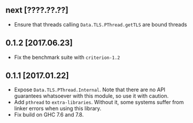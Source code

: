## next [????.??.??]
* Ensure that threads calling `Data.TLS.PThread.getTLS` are bound threads

## 0.1.2 [2017.06.23]
* Fix the benchmark suite with `criterion-1.2`

## 0.1.1 [2017.01.22]
* Expose `Data.TLS.PThread.Internal`. Note that there are no API guarantees
  whatsoever with this module, so use it with caution.
* Add `pthread` to `extra-libraries`. Without it, some systems suffer
  from linker errors when using this library.
* Fix build on GHC 7.6 and 7.8.
